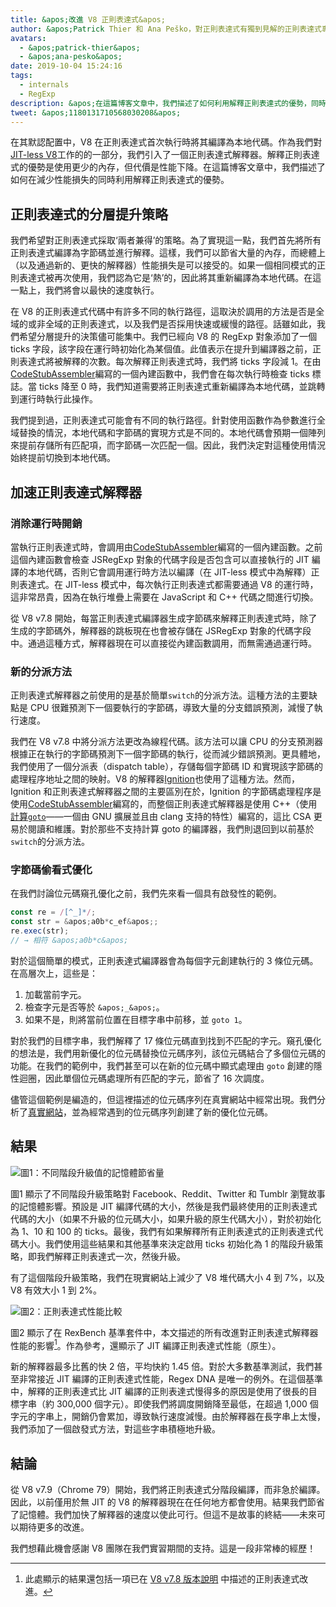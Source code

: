 ```yaml
---
title: &apos;改進 V8 正則表達式&apos;
author: &apos;Patrick Thier 和 Ana Peško，對正則表達式有獨到見解的正則表達式專家&apos;
avatars:
  - &apos;patrick-thier&apos;
  - &apos;ana-pesko&apos;
date: 2019-10-04 15:24:16
tags:
  - internals
  - RegExp
description: &apos;在這篇博客文章中，我們描述了如何利用解釋正則表達式的優勢，同時減少其缺點。&apos;
tweet: &apos;1180131710568030208&apos;
---
```

在其默認配置中，V8 在正則表達式首次執行時將其編譯為本地代碼。作為我們對[JIT-less V8](/blog/jitless)工作的的一部分，我們引入了一個正則表達式解釋器。解釋正則表達式的優勢是使用更少的內存，但代價是性能下降。在這篇博客文章中，我們描述了如何在減少性能損失的同時利用解釋正則表達式的優勢。

<!--truncate-->
## 正則表達式的分層提升策略

我們希望對正則表達式採取‘兩者兼得’的策略。為了實現這一點，我們首先將所有正則表達式編譯為字節碼並進行解釋。這樣，我們可以節省大量的內存，而總體上（以及通過新的、更快的解釋器）性能損失是可以接受的。如果一個相同模式的正則表達式被再次使用，我們認為它是‘熱’的，因此將其重新編譯為本地代碼。在這一點上，我們將會以最快的速度執行。

在 V8 的正則表達式代碼中有許多不同的執行路徑，這取決於調用的方法是否是全域的或非全域的正則表達式，以及我們是否採用快速或緩慢的路徑。話雖如此，我們希望分層提升的決策儘可能集中。我們已經向 V8 的 RegExp 對象添加了一個 ticks 字段，該字段在運行時初始化為某個值。此值表示在提升到編譯器之前，正則表達式將被解釋的次數。每次解釋正則表達式時，我們將 ticks 字段減 1。在由[CodeStubAssembler](/blog/csa)編寫的一個內建函數中，我們會在每次執行時檢查 ticks 標誌。當 ticks 降至 0 時，我們知道需要將正則表達式重新編譯為本地代碼，並跳轉到運行時執行此操作。

我們提到過，正則表達式可能會有不同的執行路徑。針對使用函數作為參數進行全域替換的情況，本地代碼和字節碼的實現方式是不同的。本地代碼會預期一個陣列來提前存儲所有匹配項，而字節碼一次匹配一個。因此，我們決定對這種使用情況始終提前切換到本地代碼。

## 加速正則表達式解釋器

### 消除運行時開銷

當執行正則表達式時，會調用由[CodeStubAssembler](/blog/csa)編寫的一個內建函數。之前這個內建函數會檢查 JSRegExp 對象的代碼字段是否包含可以直接執行的 JIT 編譯的本地代碼，否則它會調用運行時方法以編譯（在 JIT-less 模式中為解釋）正則表達式。在 JIT-less 模式中，每次執行正則表達式都需要通過 V8 的運行時，這非常昂貴，因為在執行堆疊上需要在 JavaScript 和 C++ 代碼之間進行切換。

從 V8 v7.8 開始，每當正則表達式編譯器生成字節碼來解釋正則表達式時，除了生成的字節碼外，解釋器的跳板現在也會被存儲在 JSRegExp 對象的代碼字段中。通過這種方式，解釋器現在可以直接從內建函數調用，而無需通過運行時。

### 新的分派方法

正則表達式解釋器之前使用的是基於簡單`switch`的分派方法。這種方法的主要缺點是 CPU 很難預測下一個要執行的字節碼，導致大量的分支錯誤預測，減慢了執行速度。

我們在 V8 v7.8 中將分派方法更改為線程代碼。該方法可以讓 CPU 的分支預測器根據正在執行的字節碼預測下一個字節碼的執行，從而減少錯誤預測。更具體地，我們使用了一個分派表（dispatch table），存儲每個字節碼 ID 和實現該字節碼的處理程序地址之間的映射。V8 的解釋器[Ignition](/docs/ignition)也使用了這種方法。然而，Ignition 和正則表達式解釋器之間的主要區別在於，Ignition 的字節碼處理程序是使用[CodeStubAssembler](/blog/csa)編寫的，而整個正則表達式解釋器是使用 C++（使用[計算`goto`](https://gcc.gnu.org/onlinedocs/gcc/Labels-as-Values.html)——一個由 GNU 擴展並且由 clang 支持的特性）編寫的，這比 CSA 更易於閱讀和維護。對於那些不支持計算 goto 的編譯器，我們則退回到以前基於`switch`的分派方法。

### 字節碼偷看式優化

在我們討論位元碼窺孔優化之前，我們先來看一個具有啟發性的範例。

```js
const re = /[^_]*/;
const str = &apos;a0b*c_ef&apos;;
re.exec(str);
// → 相符 &apos;a0b*c&apos;
```

對於這個簡單的模式，正則表達式編譯器會為每個字元創建執行的 3 條位元碼。在高層次上，這些是：

1. 加載當前字元。
1. 檢查字元是否等於 `&apos;_&apos;`。
1. 如果不是，則將當前位置在目標字串中前移，並 `goto 1`。

對於我們的目標字串，我們解釋了 17 條位元碼直到找到不匹配的字元。窺孔優化的想法是，我們用新優化的位元碼替換位元碼序列，該位元碼結合了多個位元碼的功能。在我們的範例中，我們甚至可以在新的位元碼中顯式處理由 `goto` 創建的隱性迴圈，因此單個位元碼處理所有匹配的字元，節省了 16 次調度。

儘管這個範例是編造的，但這裡描述的位元碼序列在真實網站中經常出現。我們分析了[真實網站](/blog/real-world-performance)，並為經常遇到的位元碼序列創建了新的優化位元碼。

## 結果

![圖1：不同階段升級值的記憶體節省量](/_img/regexp-tier-up/results-memory.svg)

圖1 顯示了不同階段升級策略對 Facebook、Reddit、Twitter 和 Tumblr 瀏覽故事的記憶體影響。預設是 JIT 編譯代碼的大小，然後是我們最終使用的正則表達式代碼的大小（如果不升級的位元碼大小，如果升級的原生代碼大小），對於初始化為 1、10 和 100 的 ticks。最後，我們有如果解釋所有正則表達式的正則表達式代碼大小。我們使用這些結果和其他基準來決定啟用 ticks 初始化為 1 的階段升級策略，即我們解釋正則表達式一次，然後升級。

有了這個階段升級策略，我們在現實網站上減少了 V8 堆代碼大小 4 到 7%，以及 V8 有效大小 1 到 2%。

![圖2：正則表達式性能比較](/_img/regexp-tier-up/results-speed.svg)

圖2 顯示了在 RexBench 基準套件中，本文描述的所有改進對正則表達式解釋器性能的影響[^strict-bounds]。作為參考，還顯示了 JIT 編譯正則表達式性能（原生）。

[^strict-bounds]: 此處顯示的結果還包括一項已在 [V8 v7.8 版本說明](/blog/v8-release-78#faster-regexp-match-failures) 中描述的正則表達式改進。

新的解釋器最多比舊的快 2 倍，平均快約 1.45 倍。對於大多數基準測試，我們甚至非常接近 JIT 編譯的正則表達式性能，Regex DNA 是唯一的例外。在這個基準中，解釋的正則表達式比 JIT 編譯的正則表達式慢得多的原因是使用了很長的目標字串（約 300,000 個字元）。即使我們將調度開銷降至最低，在超過 1,000 個字元的字串上，開銷仍會累加，導致執行速度減慢。由於解釋器在長字串上太慢，我們添加了一個啟發式方法，對這些字串積極地升級。

## 結論

從 V8 v7.9（Chrome 79）開始，我們將正則表達式分階段編譯，而非急於編譯。因此，以前僅用於無 JIT 的 V8 的解釋器現在在任何地方都會使用。結果我們節省了記憶體。我們加快了解釋器的速度以使此可行。但這不是故事的終結——未來可以期待更多的改進。

我們想藉此機會感謝 V8 團隊在我們實習期間的支持。這是一段非常棒的經歷！
